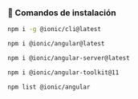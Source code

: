 ### 🚀 Comandos de instalación

  ```sh
  npm i -g @ionic/cli@latest
  ```
  ```sh
  npm i @ionic/angular@latest
  ```
  ```sh
  npm i @ionic/angular-server@latest
  ```
  ```sh
  npm i @ionic/angular-toolkit@11
  ```
  ```sh
  npm list @ionic/angular
  ```
